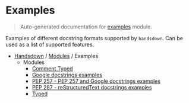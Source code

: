 # Examples

> Auto-generated documentation for [examples](https://github.com/vemel/handsdown/blob/master/examples/__init__.py) module.

Examples of different docstring formats supported by `handsdown`.
Can be used as a list of supported features.

- [Handsdown](../README.md#-handsdown---python-documentation-generator) / [Modules](../MODULES.md#modules) / Examples
    - Modules
        - [Comment Typed](comment_typed.md#comment-typed)
        - [Google docstrings examples](google_docstrings.md#google-docstrings-examples)
        - [PEP 257 - PEP 257 and Google docstrings examples](pep257_docstrings.md#pep-257---pep-257-and-google-docstrings-examples)
        - [PEP 287 - reStructuredText docstrings examples](rst_docstrings.md#pep-287---restructuredtext-docstrings-examples)
        - [Typed](typed.md#typed)

